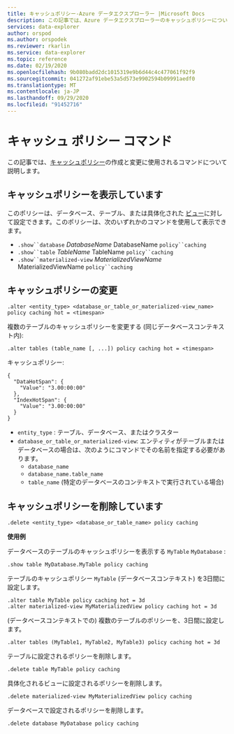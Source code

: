 ```yaml
---
title: キャッシュポリシー-Azure データエクスプローラー |Microsoft Docs
description: この記事では、Azure データエクスプローラーのキャッシュポリシーについて説明します。
services: data-explorer
author: orspod
ms.author: orspodek
ms.reviewer: rkarlin
ms.service: data-explorer
ms.topic: reference
ms.date: 02/19/2020
ms.openlocfilehash: 9b080badd2dc1015319e9b6d44c4c477061f92f9
ms.sourcegitcommit: 041272af91ebe53a5d573e9902594b09991aedf0
ms.translationtype: MT
ms.contentlocale: ja-JP
ms.lasthandoff: 09/29/2020
ms.locfileid: "91452716"
---
```

# <a name="cache-policy-command"></a>キャッシュ ポリシー コマンド

この記事では、[キャッシュポリシー](cachepolicy.md)の作成と変更に使用されるコマンドについて説明します。 

## <a name="displaying-the-cache-policy"></a>キャッシュポリシーを表示しています

このポリシーは、データベース、テーブル、または具体化された [ビュー](materialized-views/materialized-view-overview.md)に対して設定できます。このポリシーは、次のいずれかのコマンドを使用して表示できます。

* `.show``database` *DatabaseName* DatabaseName `policy``caching`
* `.show``table` *TableName* TableName `policy``caching`
* `.show``materialized-view` *MaterializedViewName* MaterializedViewName `policy``caching`

## <a name="altering-the-cache-policy"></a>キャッシュポリシーの変更

```kusto
.alter <entity_type> <database_or_table_or_materialized-view_name> policy caching hot = <timespan>
```

複数のテーブルのキャッシュポリシーを変更する (同じデータベースコンテキスト内):

```kusto
.alter tables (table_name [, ...]) policy caching hot = <timespan>
```

キャッシュポリシー:

```kusto
{
  "DataHotSpan": {
    "Value": "3.00:00:00"
  },
  "IndexHotSpan": {
    "Value": "3.00:00:00"
  }
}
```

* `entity_type` : テーブル、データベース、またはクラスター
* `database_or_table_or_materialized-view`: エンティティがテーブルまたはデータベースの場合は、次のようにコマンドでその名前を指定する必要があります。 
  - `database_name` 
  - `database_name.table_name` 
  - `table_name` (特定のデータベースのコンテキストで実行されている場合)

## <a name="deleting-the-cache-policy"></a>キャッシュポリシーを削除しています

```kusto
.delete <entity_type> <database_or_table_name> policy caching
```

**使用例**

データベースのテーブルのキャッシュポリシーを表示する `MyTable` `MyDatabase` :

```kusto
.show table MyDatabase.MyTable policy caching 
```

テーブルのキャッシュポリシー `MyTable` (データベースコンテキスト) を3日間に設定します。

```kusto
.alter table MyTable policy caching hot = 3d
.alter materialized-view MyMaterializedView policy caching hot = 3d
```

(データベースコンテキストでの) 複数のテーブルのポリシーを、3日間に設定します。

```kusto
.alter tables (MyTable1, MyTable2, MyTable3) policy caching hot = 3d
```

テーブルに設定されるポリシーを削除します。

```kusto
.delete table MyTable policy caching
```

具体化されるビューに設定されるポリシーを削除します。

```kusto
.delete materialized-view MyMaterializedView policy caching
```

データベースで設定されるポリシーを削除します。

```kusto
.delete database MyDatabase policy caching
```
